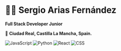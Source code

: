 # 🧑🏻 Sergio Arias Fernández
**Full Stack Developer Junior**

🚩 **Ciudad Real, Castilla La Mancha, Spain.**

![JavaScript](https://upload.wikimedia.org/wikipedia/js/6/6a/JavaScript-logo.png) 
![Python](https://upload.wikimedia.org/wikipedia/commons/c/c3/Python-logo-notext.svg) 
![React](https://upload.wikimedia.org/wikipedia/commons/a/a7/React-icon.svg) 
![CSS](https://upload.wikimedia.org/wikipedia/commons/6/62/CSS3_logo.svg) 

